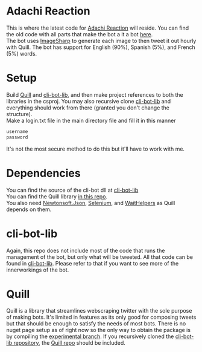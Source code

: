 # Adachi Reaction
 This is where the latest code for [Adachi Reaction](https://x.com/adachireaction) will reside. You can find the old code with all parts that make the bot a it a bot [here](https://github.com/DogeDoge17/adachi-reaction-bot-open).\
 The bot uses [ImageSharp](https://sixlabors.com/products/imagesharp/) to generate each image to then tweet it out hourly with Quill. The bot has support for English (90%), Spanish (5%), and French (5%) words.  
# Setup
 Build [Quill](https://github.com/Doge-Productions/Quill.api/tree/experimental) and [cli-bot-lib](https://github.com/DogeDoge17/cli-bot-lib), and then make project references to both the libraries in the csproj. You may also recursive clone [cli-bot-lib](https://github.com/DogeDoge17/cli-bot-lib) and everything should work from there (granted you don't change the structure).\
 Make a login.txt file in the main directory file and fill it in this manner
```bash
username
password
```
 It's not the most secure method to do this but it'll have to work with me.
# Dependencies
 You can find the source of the cli-bot dll at [cli-bot-lib](https://github.com/DogeDoge17/cli-bot-lib)\
 You can find the Quill library [in this repo](https://github.com/Doge-Productions/Quill.api/tree/experimental).\
 You also need [Newtonsoft.Json](https://www.nuget.org/packages/newtonsoft.json/), [Selenium](https://www.nuget.org/packages/selenium.webdriver), and [WaitHelpers](https://www.nuget.org/packages/SeleniumExtras.WaitHelpers) as Quill depends on them.
# cli-bot-lib
 Again, this repo does not include most of the code that runs the management of the bot, but only what will be tweeted. All that code can be found in [cli-bot-lib](https://github.com/DogeDoge17/cli-bot-lib). Please refer to that if you want to see more of the innerworkings of the bot. 
# Quill
  Quill is a library that streamlines webscraping twitter with the sole purpose of making bots. It's limited in features as its only good for composing tweets but that should be enough to satisfy the needs of most bots. There is no nuget page setup as of right now so the only way to obtain the package is by compiling the [experimental branch](https://github.com/Doge-Productions/Quill.api/tree/experimental). If you recursively cloned the [cli-bot-lib repository](https://github.com/DogeDoge17/cli-bot-lib), the [Quill repo](https://github.com/Doge-Productions/Quill.api/tree/experimental) should be included.
